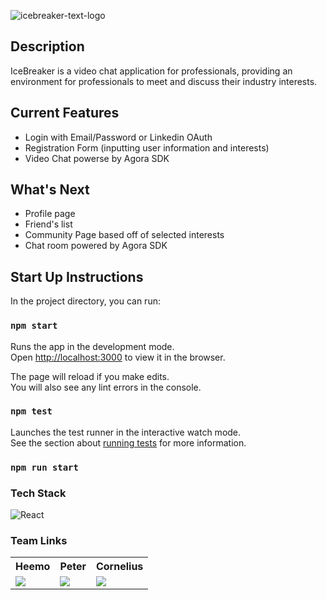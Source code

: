 ![icebreaker-text-logo](https://user-images.githubusercontent.com/90360306/202524365-4800f8d4-1e7d-4a51-a4e1-01a9d8606638.png)


## Description

IceBreaker is a video chat application for professionals, providing an environment for professionals to meet and discuss their industry interests. 

## Current Features
- Login with Email/Password or Linkedin OAuth
- Registration Form (inputting user information and interests)
- Video Chat powerse by Agora SDK
## What's Next
- Profile page
- Friend's list
- Community Page based off of selected interests
- Chat room powered by Agora SDK

## Start Up Instructions

In the project directory, you can run:

### `npm start`

Runs the app in the development mode.\
Open [http://localhost:3000](http://localhost:3000) to view it in the browser.

The page will reload if you make edits.\
You will also see any lint errors in the console.

### `npm test`

Launches the test runner in the interactive watch mode.\
See the section about [running tests](https://facebook.github.io/create-react-app/docs/running-tests) for more information.

### `npm run start`

### Tech Stack
![React](https://img.shields.io/badge/react-%2320232a.svg?style=for-the-badge&logo=react&logoColor=%2361DAFB)

### Team Links

<table>
  <tr>
    <th>Heemo</th>
    <th>Peter</th>
    <th>Cornelius</th>
  </tr>
  <tr>
    <td>
      <a href="https://github.com/heemo521">
        <img src="https://img.shields.io/badge/github%20-%23121011.svg?&style=for-the-badge&logo=github&logoColor=white"/>
      </a>
    </td>
    </td>
    <td>
      <a href="https://github.com/GitPeteM">
        <img src="https://img.shields.io/badge/github%20-%23121011.svg?&style=for-the-badge&logo=github&logoColor=white"/>
      </a>
    </td>
    <td>
      <a href="https://github.com/corneliusrenken">
        <img src="https://img.shields.io/badge/github%20-%23121011.svg?&style=for-the-badge&logo=github&logoColor=white"/>
      </a>
    </td>
  </tr>
</table>
